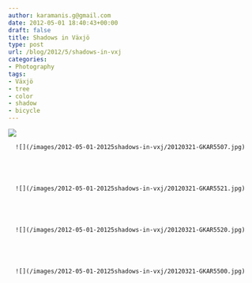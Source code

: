 ```yaml
---
author: karamanis.g@gmail.com
date: 2012-05-01 18:40:43+00:00
draft: false
title: Shadows in Växjö
type: post
url: /blog/2012/5/shadows-in-vxj
categories:
- Photography
tags:
- Växjö
- tree
- color
- shadow
- bicycle
---
```


![](/images/2012-05-01-20125shadows-in-vxj/20120321-GKAR5504.jpg)

  




  
      ![](/images/2012-05-01-20125shadows-in-vxj/20120321-GKAR5507.jpg)

  


  
      ![](/images/2012-05-01-20125shadows-in-vxj/20120321-GKAR5521.jpg)

  


  
      ![](/images/2012-05-01-20125shadows-in-vxj/20120321-GKAR5520.jpg)

  


  
      ![](/images/2012-05-01-20125shadows-in-vxj/20120321-GKAR5500.jpg)

